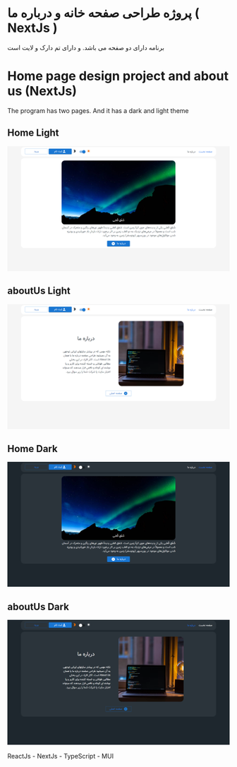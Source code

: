# پروژه طراحی صفحه خانه و درباره ما ( NextJs )

برنامه دارای دو صفحه می باشد.
و دارای تم دارک و لایت است

# Home page design project and about us (NextJs)

The program has two pages.
And it has a dark and light theme

## Home Light

![](public/img/README/HomeLight.png)

## aboutUs Light

![](public/img/README/aboutUsLight.png)

## Home Dark

![](public/img/README/HomeDark.png)

## aboutUs Dark

![](public/img/README/aboutUsDark.png)

ReactJs - NextJs - TypeScript - MUI

